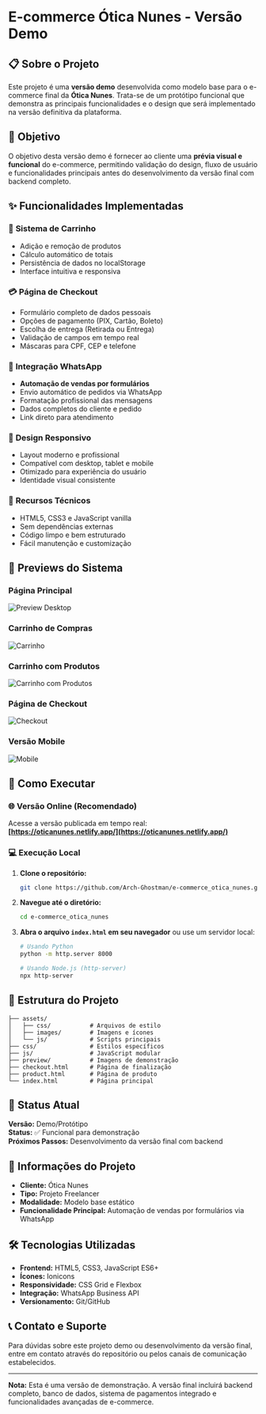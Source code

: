 # E-commerce Ótica Nunes - Versão Demo

## 📋 Sobre o Projeto

Este projeto é uma **versão demo** desenvolvida como modelo base para o e-commerce final da **Ótica Nunes**. Trata-se de um protótipo funcional que demonstra as principais funcionalidades e o design que será implementado na versão definitiva da plataforma.

## 🎯 Objetivo

O objetivo desta versão demo é fornecer ao cliente uma **prévia visual e funcional** do e-commerce, permitindo validação do design, fluxo de usuário e funcionalidades principais antes do desenvolvimento da versão final com backend completo.

## ✨ Funcionalidades Implementadas

### 🛒 **Sistema de Carrinho**
- Adição e remoção de produtos
- Cálculo automático de totais
- Persistência de dados no localStorage
- Interface intuitiva e responsiva

### 💳 **Página de Checkout**
- Formulário completo de dados pessoais
- Opções de pagamento (PIX, Cartão, Boleto)
- Escolha de entrega (Retirada ou Entrega)
- Validação de campos em tempo real
- Máscaras para CPF, CEP e telefone

### 📱 **Integração WhatsApp**
- **Automação de vendas por formulários**
- Envio automático de pedidos via WhatsApp
- Formatação profissional das mensagens
- Dados completos do cliente e pedido
- Link direto para atendimento

### 🎨 **Design Responsivo**
- Layout moderno e profissional
- Compatível com desktop, tablet e mobile
- Otimizado para experiência do usuário
- Identidade visual consistente

### 🔧 **Recursos Técnicos**
- HTML5, CSS3 e JavaScript vanilla
- Sem dependências externas
- Código limpo e bem estruturado
- Fácil manutenção e customização

## 📸 Previews do Sistema

### Página Principal
![Preview Desktop](./preview/Captura%20de%20tela%202025-10-03%20124425.png)

### Carrinho de Compras
![Carrinho](./preview/Captura%20de%20tela%202025-10-03%20124436.png)

### Carrinho com Produtos
![Carrinho com Produtos](./preview/Captura%20de%20tela%202025-10-03%20124523.png)

### Página de Checkout
![Checkout](./preview/Captura%20de%20tela%202025-10-03%20124449.png)

### Versão Mobile
![Mobile](./preview/Captura%20de%20tela%202025-10-03%20130723.png)

## 🚀 Como Executar

### 🌐 **Versão Online (Recomendado)**
Acesse a versão publicada em tempo real:
**[https://oticanunes.netlify.app/](https://oticanunes.netlify.app/)**

### 💻 **Execução Local**

1. **Clone o repositório:**
   ```bash
   git clone https://github.com/Arch-Ghostman/e-commerce_otica_nunes.git
   ```

2. **Navegue até o diretório:**
   ```bash
   cd e-commerce_otica_nunes
   ```

3. **Abra o arquivo `index.html` em seu navegador** ou use um servidor local:
   ```bash
   # Usando Python
   python -m http.server 8000
   
   # Usando Node.js (http-server)
   npx http-server
   ```

## 📁 Estrutura do Projeto

```
├── assets/
│   ├── css/           # Arquivos de estilo
│   ├── images/        # Imagens e ícones
│   └── js/            # Scripts principais
├── css/               # Estilos específicos
├── js/                # JavaScript modular
├── preview/           # Imagens de demonstração
├── checkout.html      # Página de finalização
├── product.html       # Página de produto
└── index.html         # Página principal
```

## 🔄 Status Atual

**Versão:** Demo/Protótipo  
**Status:** ✅ Funcional para demonstração  
**Próximos Passos:** Desenvolvimento da versão final com backend

## 💼 Informações do Projeto

- **Cliente:** Ótica Nunes
- **Tipo:** Projeto Freelancer
- **Modalidade:** Modelo base estático
- **Funcionalidade Principal:** Automação de vendas por formulários via WhatsApp

## 🛠️ Tecnologias Utilizadas

- **Frontend:** HTML5, CSS3, JavaScript ES6+
- **Ícones:** Ionicons
- **Responsividade:** CSS Grid e Flexbox
- **Integração:** WhatsApp Business API
- **Versionamento:** Git/GitHub

## 📞 Contato e Suporte

Para dúvidas sobre este projeto demo ou desenvolvimento da versão final, entre em contato através do repositório ou pelos canais de comunicação estabelecidos.

---

**Nota:** Esta é uma versão de demonstração. A versão final incluirá backend completo, banco de dados, sistema de pagamentos integrado e funcionalidades avançadas de e-commerce.